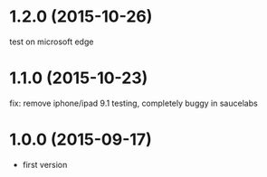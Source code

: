 # 1.2.0 (2015-10-26)

  test on microsoft edge

# 1.1.0 (2015-10-23)

  fix: remove iphone/ipad 9.1 testing, completely buggy in saucelabs

# 1.0.0 (2015-09-17)
  
  * first version
